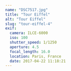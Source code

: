 ```yaml
---
name: "DSC7517.jpg"
title: "Tour Eiffel"
alt: "Tour Eiffel"
slug: "tour-eiffel-4"
exif:
  camera: ILCE-6000
  iso: 100
  shutter_speed: 1/1250
  aperture: 4.5
  focal_length: 16.0
  location: Paris, France
  date: 2017-04-22 11:18:21
---
```

